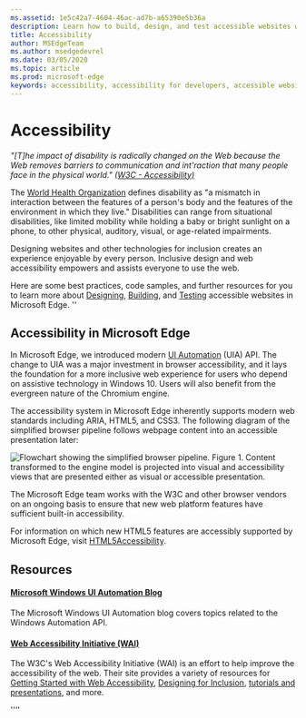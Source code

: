 ```yaml
---
ms.assetid: 1e5c42a7-4604-46ac-ad7b-a65390e5b36a
description: Learn how to build, design, and test accessible websites within Microsoft Edge.
title: Accessibility
author: MSEdgeTeam
ms.author: msedgedevrel
ms.date: 03/05/2020
ms.topic: article
ms.prod: microsoft-edge
keywords: accessibility, accessibility for developers, accessible websites, edge, web development, ARIA, developer, UIA, UI Automation
---
```


# Accessibility 
*"[T]he impact of disability is radically changed on the Web because the Web removes barriers to communication and int'raction that many people face in the physical world." [(W3C - Accessibility)](https://www.w3.org/standards/webdesign/accessibility)*

The [World Health Organization](https://www.who.int/topics/disabilities) defines disability as "a mismatch in interaction between the features of a person's body and the features of the environment in which they live." Disabilities can range from situational disabilities, like limited mobility while holding a baby or bright sunlight on a phone, to other physical, auditory, visual, or age-related impairments. 

Designing websites and other technologies for inclusion creates an experience enjoyable by every person. Inclusive design and web accessibility empowers and assists everyone to use the web. 

Here are some best practices, code samples, and further resources for you to learn more about [Designing](./accessibility/design.md), [Building](./accessibility/build.md), and [Testing](./accessibility/test.md) accessible websites in Microsoft Edge.
''
## Accessibility in Microsoft Edge

In Microsoft Edge, we introduced modern [UI Automation](https://msdn.microsoft.com/library/windows/desktop/ee684009.aspx) (UIA) API. The change to UIA was a major investment in browser accessibility, and it lays the foundation for a more inclusive web experience for users who depend on assistive technology in Windows 10. Users will also benefit from the evergreen nature of the Chromium engine. 

The accessibility system in Microsoft Edge inherently supports modern web standards including ARIA, HTML5, and CSS3. The following diagram of the simplified browser pipeline follows webpage content into an accessible presentation later:

![Flowchart showing the simplified browser pipeline. Figure 1. Content transformed to the engine model is projected into visual and accessibility views that are presented either as visual or accessible presentation.](./media/accessibilityArchitecture.png)

The Microsoft Edge team works with the W3C and other browser vendors on an ongoing basis to ensure that new web platform features have sufficient built-in accessibility. 

For information on which new HTML5 features are accessibly supported by Microsoft Edge, visit [HTML5Accessibility](https://html5accessibility.com).  

## Resources

#### [Microsoft Windows UI Automation Blog](https://blogs.msdn.microsoft.com/winuiautomation/)
The Microsoft Windows UI Automation blog covers topics related to the Windows Automation API.

#### [Web Accessibility Initiative (WAI)](https://w3.org/WAI/)
The W3C's Web Accessibility Initiative (WAI) is an effort to help improve the accessibility of the web. Their site provides a variety of resources for [Getting Started with Web Accessibility](https://www.w3.org/WAI/gettingstarted/Overview.html), [Designing for Inclusion](https://www.w3.org/WAI/users/Overview.html), [tutorials and presentations](https://www.w3.org/WAI/train.html), and more. 

''''

